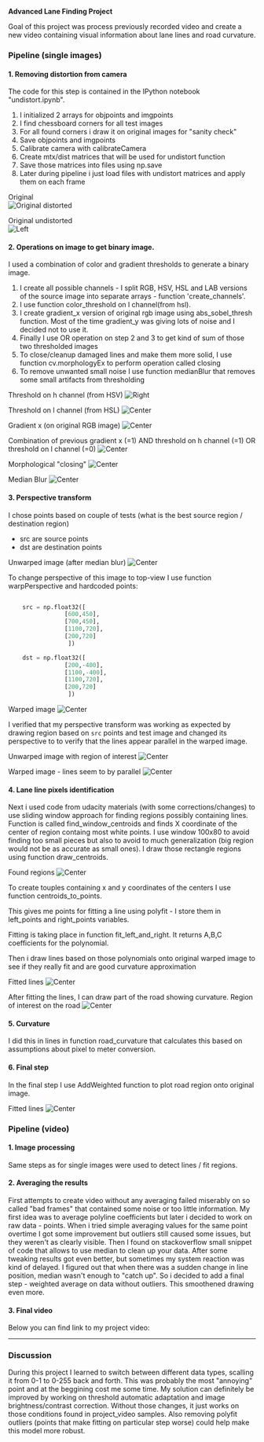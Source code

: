 **Advanced Lane Finding Project**

Goal of this project was process previously recorded video and create a new video containing visual information about lane lines and road curvature.


### Pipeline (single images)

#### 1. Removing distortion from camera

The code for this step is contained in the IPython notebook "undistort.ipynb".  

1) I initialized 2 arrays for objpoints and imgpoints  
2) I find chessboard corners for all test images  
3) For all found corners i draw it on original images for "sanity check"  
4) Save objpoints and imgpoints  
5) Calibrate camera with calibrateCamera  
6) Create mtx/dist matrices that will be used for undistort function  
7) Save those matrices into files using np.save  
8) Later during pipeline i just load files with undistort matrices and apply them on each frame  

Original  
![Original distorted](images/_original_distorted.jpg)  

Original undistorted  
![Left](images/_original_undistorted.jpg)  


#### 2. Operations on image to get binary image.

I used a combination of color and gradient thresholds to generate a binary image.
1) I create all possible channels - I split RGB, HSV, HSL and LAB versions of the source image into separate arrays - function 'create_channels'.
2) I use function color_threshold on l channel(from hsl).
3) I create gradient_x version of original rgb image using abs_sobel_thresh function. Most of the time gradient_y was giving lots of noise and I decided not to use it.
4) Finally I use OR operation on step 2 and 3 to get kind of sum of those two thresholded images
5) To close/cleanup damaged lines and make them more solid, I use function cv.morphologyEx to perform operation called closing
6) To remove unwanted small noise I use function medianBlur that removes some small artifacts from thresholding

Threshold on h channel (from HSV)
![Right](images/h_channel_hsv_color_threshold.jpg)

Threshold on l channel (from HSL)
![Center](images/hs_l_channel_color_thres.jpg)

Gradient x (on original RGB image)
![Center](images/sobel_X_s_channel.jpg)

Combination of previous
gradient x (=1) AND threshold on h channel (=1) OR threshold on l channel (=0)
![Center](images/color_threshold_and_sobel_x.jpg)

Morphological "closing"
![Center](images/morphology_closing.jpg)

Median Blur
![Center](images/median_blur.jpg)




#### 3. Perspective transform

I chose points based on couple of tests (what is the best source region / destination region)
- src are source points
- dst are destination points

Unwarped image (after median blur)
![Center](images/median_blur.jpg)

To change perspective of this image to top-view I use function warpPerspective and
hardcoded points:

```python

    src = np.float32([
                [600,450],         
                [700,450],
                [1100,720],        
                [200,720]
                 ])

    dst = np.float32([
                [200,-400],         
                [1100,-400],
                [1100,720],        
                [200,720]
                 ])
```

Warped image
![Center](images/clean_warped.jpg)

I verified that my perspective transform was working as expected by drawing region based on `src` points and test image and changed its perspective to to verify that the lines appear parallel in the warped image.

Unwarped image with region of interest
![Center](images/combined_rgb.jpg)


Warped image - lines seem to by parallel
![Center](images/warped_with_lines.jpg)

#### 4. Lane line pixels identification 
Next i used code from udacity materials (with some corrections/changes) to use sliding window approach for finding regions possibly containing lines. 
Function is called find_window_centroids and finds X coordinate of the center of region containg most white points. 
I use window 100x80 to avoid finding too small pieces but also to avoid to much generalization (big region would not be as accurate as small ones).
I draw those rectangle regions using function draw_centroids.

Found regions
![Center](images/center_2017_07_16_05_34_03_367.jpg)

To create touples containing x and y coordinates of the centers I use function centroids_to_points. 

This gives me points for fitting a line using polyfit - I store them in left_points and right_points variables.

Fitting is taking place in function fit_left_and_right. It returns A,B,C coefficients for the polynomial.

Then i draw lines based on those polynomials onto original warped image to see if they really fit and are good curvature approximation

Fitted lines
![Center](images/center_2017_07_16_05_34_03_367.jpg)

After fitting the lines, I can draw part of the road showing curvature.
Region of interest on the road
![Center](images/center_2017_07_16_05_34_03_367.jpg)


#### 5. Curvature

I did this in lines in function road_curvature that calculates this based on assumptions about pixel to meter conversion.

#### 6. Final step

In the final step I use AddWeighted function to plot road region onto original image.

Fitted lines
![Center](images/center_2017_07_16_05_34_03_367.jpg)


### Pipeline (video)

#### 1. Image processing

Same steps as for single images were used to detect lines / fit regions.

#### 2. Averaging the results

First attempts to create video without any averaging failed miserably on so called "bad frames" that contained some noise or too little information. 
My first idea was to average polyline coefficients but later i decided to work on raw data - points. 
When i tried simple averaging values for the same point overtime I got some improvement but outliers still caused some issues, but they weren't as clearly visible.
Then I found on stackoverflow small snippet of code that allows to use median to clean up your data. After some tweaking results got even better, but sometimes
my system reaction was kind of delayed. I figured out that when there was a sudden change in line position, median wasn't enough to "catch up". 
So i decided to add a final step - weighted average on data without outliers. This smoothened drawing even more. 



#### 3. Final video

Below you can find link to my project video:


---

### Discussion

During this project I learned to switch between different data types, scalling it from 0-1 to 0-255 back and forth. This was probably the most "annoying" point and at the beggining cost me some time.
My solution can definitely be improved by working on threshold automatic adaptation and image brightness/contrast correction. Without those changes, it just works on those conditions found in project_video samples.
Also removing polyfit outliers (points that make fitting on particular step worse) could help make this model more robust.

